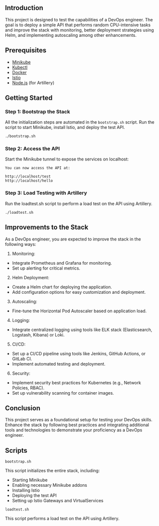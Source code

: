 ## Introduction

This project is designed to test the capabilities of a DevOps engineer. The goal is to deploy a simple API that performs random CPU-intensive tasks and improve the stack with monitoring, better deployment strategies using Helm, and implementing autoscaling among other enhancements.

## Prerequisites

- [Minikube](https://minikube.sigs.k8s.io/docs/start/)
- [Kubectl](https://kubernetes.io/docs/tasks/tools/install-kubectl/)
- [Docker](https://docs.docker.com/get-docker/)
- [Istio](https://istio.io/latest/docs/setup/getting-started/#download)
- [Node.js](https://nodejs.org/) (for Artillery)

## Getting Started

### Step 1: Bootstrap the Stack

All the initialization steps are automated in the `bootstrap.sh` script. Run the script to start Minikube, install Istio, and deploy the test API.

```bash
./bootstrap.sh
```

### Step 2: Access the API
Start the Minikube tunnel to expose the services on localhost:
```
You can now access the API at:

http://localhost/test
http://localhost/hello
```

### Step 3: Load Testing with Artillery
Run the loadtest.sh script to perform a load test on the API using Artillery.

```
./loadtest.sh
```


## Improvements to the Stack
As a DevOps engineer, you are expected to improve the stack in the following ways:

1. Monitoring:

- Integrate Prometheus and Grafana for monitoring.
- Set up alerting for critical metrics.
2. Helm Deployment:

- Create a Helm chart for deploying the application.
- Add configuration options for easy customization and deployment.

3. Autoscaling:

- Fine-tune the Horizontal Pod Autoscaler based on application load.
4. Logging:

- Integrate centralized logging using tools like ELK stack (Elasticsearch, Logstash, Kibana) or Loki.

5. CI/CD:

- Set up a CI/CD pipeline using tools like Jenkins, GitHub Actions, or GitLab CI.
- Implement automated testing and deployment.

6. Security:

- Implement security best practices for Kubernetes (e.g., Network Policies, RBAC).
- Set up vulnerability scanning for container images.

## Conclusion
This project serves as a foundational setup for testing your DevOps skills. Enhance the stack by following best practices and integrating additional tools and technologies to demonstrate your proficiency as a DevOps engineer.

## Scripts
``` 
bootstrap.sh
```
This script initializes the entire stack, including:

- Starting Minikube
- Enabling necessary Minikube addons
- Installing Istio
- Deploying the test API
- Setting up Istio Gateways and VirtualServices



``` 
loadtest.sh
```

This script performs a load test on the API using Artillery.